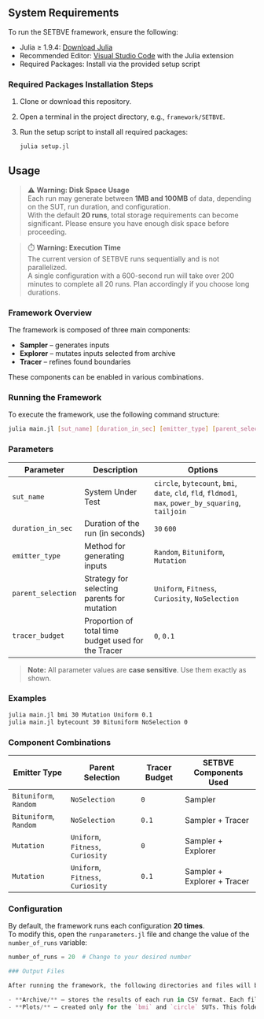 ## System Requirements

To run the SETBVE framework, ensure the following:

- Julia ≥ 1.9.4: [Download Julia](https://julialang.org/downloads/)
- Recommended Editor: [Visual Studio Code](https://code.visualstudio.com/) with the Julia extension
- Required Packages: Install via the provided setup script

### Required Packages Installation Steps

1. Clone or download this repository.
2. Open a terminal in the project directory, e.g., `framework/SETBVE`.
3. Run the setup script to install all required packages:

   ```bash
   julia setup.jl


## Usage

> ⚠️ **Warning: Disk Space Usage**  
> Each run may generate between **1MB and 100MB** of data, depending on the SUT, run duration, and configuration.  
> With the default **20 runs**, total storage requirements can become significant. Please ensure you have enough disk space before proceeding.

> ⏱️ **Warning: Execution Time**  
> The current version of SETBVE runs sequentially and is not parallelized.  
> A single configuration with a 600-second run will take over 200 minutes to complete all 20 runs. Plan accordingly if you choose long durations.

### Framework Overview

The framework is composed of three main components:

- **Sampler** – generates inputs
- **Explorer** – mutates inputs selected from archive
- **Tracer** – refines found boundaries 

These components can be enabled in various combinations.

### Running the Framework

To execute the framework, use the following command structure:

```bash
julia main.jl [sut_name] [duration_in_sec] [emitter_type] [parent_selection] [tracer_budget]
```

### Parameters

| Parameter            | Description                                                                                       | Options                                                                                     |
|----------------------|---------------------------------------------------------------------------------------------------|---------------------------------------------------------------------------------------------|
| `sut_name`           | System Under Test                                                                                 | `circle`, `bytecount`, `bmi`, `date`, `cld`, `fld`, `fldmod1`, `max`, `power_by_squaring`, `tailjoin` |
| `duration_in_sec`    | Duration of the run (in seconds)                                                                  | `30` `600`                                                                                 |
| `emitter_type`       | Method for generating inputs                                                                      | `Random`, `Bituniform`, `Mutation`                                                         |
| `parent_selection`   | Strategy for selecting parents for mutation                                                       | `Uniform`, `Fitness`, `Curiosity`, `NoSelection`                                           |
| `tracer_budget`      | Proportion of total time budget used for the Tracer                               | `0`, `0.1`                                                                                  |

> **Note:** All parameter values are **case sensitive**. Use them exactly as shown.

### Examples

```bash
julia main.jl bmi 30 Mutation Uniform 0.1
julia main.jl bytecount 30 Bituniform NoSelection 0
```

### Component Combinations

| Emitter Type         | Parent Selection            | Tracer Budget | SETBVE Components Used            |
|----------------------|-----------------------------|---------------|----------------------------------|
| `Bituniform`, `Random` | `NoSelection`                | `0`           | Sampler                     |
| `Bituniform`, `Random` | `NoSelection`                | `0.1`         | Sampler + Tracer                 |
| `Mutation`             | `Uniform`, `Fitness`, `Curiosity` | `0`           | Sampler + Explorer               |
| `Mutation`             | `Uniform`, `Fitness`, `Curiosity` | `0.1`         | Sampler + Explorer + Tracer      |


### Configuration

By default, the framework runs each configuration **20 times**.  
To modify this, open the `runparameters.jl` file and change the value of the `number_of_runs` variable:

```julia
number_of_runs = 20  # Change to your desired number

### Output Files

After running the framework, the following directories and files will be generated automatically in the project folder:

- **Archive/** – stores the results of each run in CSV format. Each file includes generated inputs, outputs and relevant metadata.
- **Plots/** – created only for the `bmi` and `circle` SUTs. This folder contains visualizations of a subset of the boundary candidates discovered during the run.